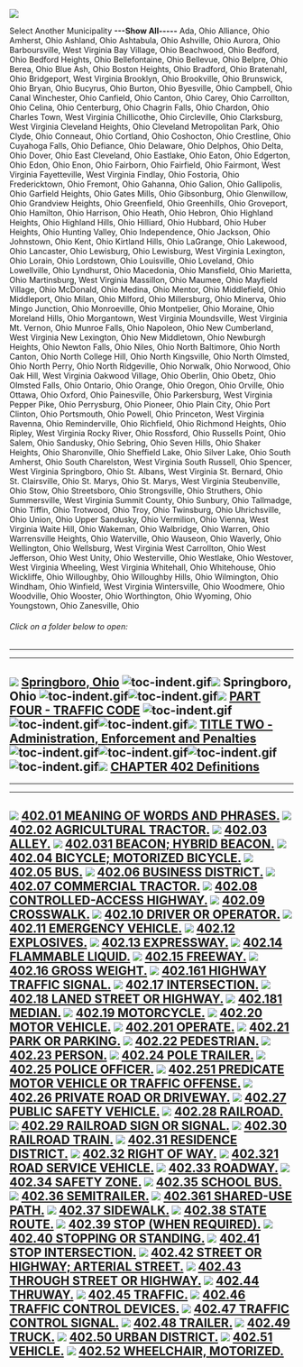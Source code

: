[![](lpext51e7.bmp?f=images&fn=whdHelp.bmp&2.0)](http://www.conwaygreene.com/WHDHelp/index.htm)

Select Another Municipality **---Show All-----** Ada, Ohio Alliance,
Ohio Amherst, Ohio Ashland, Ohio Ashtabula, Ohio Ashville, Ohio Aurora,
Ohio Barboursville, West Virginia Bay Village, Ohio Beachwood, Ohio
Bedford, Ohio Bedford Heights, Ohio Bellefontaine, Ohio Bellevue, Ohio
Belpre, Ohio Berea, Ohio Blue Ash, Ohio Boston Heights, Ohio Bradford,
Ohio Bratenahl, Ohio Bridgeport, West Virginia Brooklyn, Ohio
Brookville, Ohio Brunswick, Ohio Bryan, Ohio Bucyrus, Ohio Burton, Ohio
Byesville, Ohio Campbell, Ohio Canal Winchester, Ohio Canfield, Ohio
Canton, Ohio Carey, Ohio Carrollton, Ohio Celina, Ohio Centerburg, Ohio
Chagrin Falls, Ohio Chardon, Ohio Charles Town, West Virginia
Chillicothe, Ohio Circleville, Ohio Clarksburg, West Virginia Cleveland
Heights, Ohio Cleveland Metropolitan Park, Ohio Clyde, Ohio Conneaut,
Ohio Cortland, Ohio Coshocton, Ohio Crestline, Ohio Cuyahoga Falls, Ohio
Defiance, Ohio Delaware, Ohio Delphos, Ohio Delta, Ohio Dover, Ohio East
Cleveland, Ohio Eastlake, Ohio Eaton, Ohio Edgerton, Ohio Edon, Ohio
Enon, Ohio Fairborn, Ohio Fairfield, Ohio Fairmont, West Virginia
Fayetteville, West Virginia Findlay, Ohio Fostoria, Ohio Fredericktown,
Ohio Fremont, Ohio Gahanna, Ohio Galion, Ohio Gallipolis, Ohio Garfield
Heights, Ohio Gates Mills, Ohio Gibsonburg, Ohio Glenwillow, Ohio
Grandview Heights, Ohio Greenfield, Ohio Greenhills, Ohio Groveport,
Ohio Hamilton, Ohio Harrison, Ohio Heath, Ohio Hebron, Ohio Highland
Heights, Ohio Highland Hills, Ohio Hilliard, Ohio Hubbard, Ohio Huber
Heights, Ohio Hunting Valley, Ohio Independence, Ohio Jackson, Ohio
Johnstown, Ohio Kent, Ohio Kirtland Hills, Ohio LaGrange, Ohio Lakewood,
Ohio Lancaster, Ohio Lewisburg, Ohio Lewisburg, West Virginia Lexington,
Ohio Lorain, Ohio Lordstown, Ohio Louisville, Ohio Loveland, Ohio
Lowellville, Ohio Lyndhurst, Ohio Macedonia, Ohio Mansfield, Ohio
Marietta, Ohio Martinsburg, West Virginia Massillon, Ohio Maumee, Ohio
Mayfield Village, Ohio McDonald, Ohio Medina, Ohio Mentor, Ohio
Middlefield, Ohio Middleport, Ohio Milan, Ohio Milford, Ohio
Millersburg, Ohio Minerva, Ohio Mingo Junction, Ohio Monroeville, Ohio
Montpelier, Ohio Moraine, Ohio Moreland Hills, Ohio Morgantown, West
Virginia Moundsville, West Virginia Mt. Vernon, Ohio Munroe Falls, Ohio
Napoleon, Ohio New Cumberland, West Virginia New Lexington, Ohio New
Middletown, Ohio Newburgh Heights, Ohio Newton Falls, Ohio Niles, Ohio
North Baltimore, Ohio North Canton, Ohio North College Hill, Ohio North
Kingsville, Ohio North Olmsted, Ohio North Perry, Ohio North Ridgeville,
Ohio Norwalk, Ohio Norwood, Ohio Oak Hill, West Virginia Oakwood
Village, Ohio Oberlin, Ohio Obetz, Ohio Olmsted Falls, Ohio Ontario,
Ohio Orange, Ohio Oregon, Ohio Orville, Ohio Ottawa, Ohio Oxford, Ohio
Painesville, Ohio Parkersburg, West Virginia Pepper Pike, Ohio
Perrysburg, Ohio Pioneer, Ohio Plain City, Ohio Port Clinton, Ohio
Portsmouth, Ohio Powell, Ohio Princeton, West Virginia Ravenna, Ohio
Reminderville, Ohio Richfield, Ohio Richmond Heights, Ohio Ripley, West
Virginia Rocky River, Ohio Rossford, Ohio Russells Point, Ohio Salem,
Ohio Sandusky, Ohio Sebring, Ohio Seven Hills, Ohio Shaker Heights, Ohio
Sharonville, Ohio Sheffield Lake, Ohio Silver Lake, Ohio South Amherst,
Ohio South Charelston, West Virginia South Russell, Ohio Spencer, West
Virginia Springboro, Ohio St. Albans, West Virginia St. Bernard, Ohio
St. Clairsville, Ohio St. Marys, Ohio St. Marys, West Virginia
Steubenville, Ohio Stow, Ohio Streetsboro, Ohio Strongsville, Ohio
Struthers, Ohio Summersville, West Virginia Summit County, Ohio Sunbury,
Ohio Tallmadge, Ohio Tiffin, Ohio Trotwood, Ohio Troy, Ohio Twinsburg,
Ohio Uhrichsville, Ohio Union, Ohio Upper Sandusky, Ohio Vermilion, Ohio
Vienna, West Virginia Waite Hill, Ohio Wakeman, Ohio Walbridge, Ohio
Warren, Ohio Warrensville Heights, Ohio Waterville, Ohio Wauseon, Ohio
Waverly, Ohio Wellington, Ohio Wellsburg, West Virginia West Carrollton,
Ohio West Jefferson, Ohio West Unity, Ohio Westerville, Ohio Westlake,
Ohio Westover, West Virginia Wheeling, West Virginia Whitehall, Ohio
Whitehouse, Ohio Wickliffe, Ohio Willoughby, Ohio Willoughby Hills, Ohio
Wilmington, Ohio Windham, Ohio Winfield, West Virginia Wintersville,
Ohio Woodmere, Ohio Woodville, Ohio Wooster, Ohio Worthington, Ohio
Wyoming, Ohio Youngstown, Ohio Zanesville, Ohio

###### Click on a folder below to open:

* * * * *

  -----------------------------------------------------------------------------------------------------------------------------------------------------------------------------------------------------------------------------------------------------------------------------------------------------------------------------------------------------------------------------------------------------------------------------------------------------------------------------------------------------------
  [![](lpext0b6d.gif?f=images&fn=toc-expand.gif&2.0)](lpextf892.html?f=templates&fn=tools-contents.htm&cp=%2F&2.0) [Springboro, Ohio](lpext/indexee20.html?fn=document-frame.htm&f=templates&2.0)
  ![toc-indent.gif](lpextb702.gif?f=images&fn=toc-indent.gif&2.0)[![](lpext0b6d.gif?f=images&fn=toc-expand.gif&2.0)](lpextda37.html?f=templates&fn=tools-contents.htm&cp=Springboro&2.0) Springboro, Ohio
  ![toc-indent.gif](lpextb702.gif?f=images&fn=toc-indent.gif&2.0)![toc-indent.gif](lpextb702.gif?f=images&fn=toc-indent.gif&2.0)[![](lpext0b6d.gif?f=images&fn=toc-expand.gif&2.0)](lpextdabb.html?f=templates&fn=tools-contents.htm&cp=Springboro%2F1b19&2.0) [PART FOUR - TRAFFIC CODE](lpext/Springboro/1b19a412.html?fn=document-frame.htm&f=templates&2.0)
  ![toc-indent.gif](lpextb702.gif?f=images&fn=toc-indent.gif&2.0)![toc-indent.gif](lpextb702.gif?f=images&fn=toc-indent.gif&2.0)![toc-indent.gif](lpextb702.gif?f=images&fn=toc-indent.gif&2.0)[![](lpext0b6d.gif?f=images&fn=toc-expand.gif&2.0)](lpext811b.html?f=templates&fn=tools-contents.htm&cp=Springboro%2F1b19%2F1b3c&2.0) [TITLE TWO - Administration, Enforcement and Penalties](lpext/Springboro/1b19/1b3ca412.html?fn=document-frame.htm&f=templates&2.0)
  ![toc-indent.gif](lpextb702.gif?f=images&fn=toc-indent.gif&2.0)![toc-indent.gif](lpextb702.gif?f=images&fn=toc-indent.gif&2.0)![toc-indent.gif](lpextb702.gif?f=images&fn=toc-indent.gif&2.0)![toc-indent.gif](lpextb702.gif?f=images&fn=toc-indent.gif&2.0)[![](lpext0b6d.gif?f=images&fn=toc-expand.gif&2.0)](lpext/Springboro/1b19/1b3c/1b44a412.html?fn=document-frame.htm&f=templates&2.0) [CHAPTER 402 Definitions](lpext/Springboro/1b19/1b3c/1b44a412.html?fn=document-frame.htm&f=templates&2.0)
  -----------------------------------------------------------------------------------------------------------------------------------------------------------------------------------------------------------------------------------------------------------------------------------------------------------------------------------------------------------------------------------------------------------------------------------------------------------------------------------------------------------

* * * * *

  -----------------------------------------------------------------------------------------------------------------------------------------------------------------------------------------------------------------------------------------------------------------------------------
  [![](lpextdb7c.gif?f=images&fn=toc-leaf.gif&2.0)](lpext/Springboro/1b19/1b3c/1b44/1b8da412.html?fn=document-frame.htm&f=templates&2.0) [402.01 MEANING OF WORDS AND PHRASES.](lpext/Springboro/1b19/1b3c/1b44/1b8da412.html?fn=document-frame.htm&f=templates&2.0)
  [![](lpextdb7c.gif?f=images&fn=toc-leaf.gif&2.0)](lpext/Springboro/1b19/1b3c/1b44/1b90a412.html?fn=document-frame.htm&f=templates&2.0) [402.02 AGRICULTURAL TRACTOR.](lpext/Springboro/1b19/1b3c/1b44/1b90a412.html?fn=document-frame.htm&f=templates&2.0)
  [![](lpextdb7c.gif?f=images&fn=toc-leaf.gif&2.0)](lpext/Springboro/1b19/1b3c/1b44/1b93a412.html?fn=document-frame.htm&f=templates&2.0) [402.03 ALLEY.](lpext/Springboro/1b19/1b3c/1b44/1b93a412.html?fn=document-frame.htm&f=templates&2.0)
  [![](lpextdb7c.gif?f=images&fn=toc-leaf.gif&2.0)](lpext/Springboro/1b19/1b3c/1b44/1b96a412.html?fn=document-frame.htm&f=templates&2.0) [402.031 BEACON; HYBRID BEACON.](lpext/Springboro/1b19/1b3c/1b44/1b96a412.html?fn=document-frame.htm&f=templates&2.0)
  [![](lpextdb7c.gif?f=images&fn=toc-leaf.gif&2.0)](lpext/Springboro/1b19/1b3c/1b44/1b9ca412.html?fn=document-frame.htm&f=templates&2.0) [402.04 BICYCLE; MOTORIZED BICYCLE.](lpext/Springboro/1b19/1b3c/1b44/1b9ca412.html?fn=document-frame.htm&f=templates&2.0)
  [![](lpextdb7c.gif?f=images&fn=toc-leaf.gif&2.0)](lpext/Springboro/1b19/1b3c/1b44/1ba2a412.html?fn=document-frame.htm&f=templates&2.0) [402.05 BUS.](lpext/Springboro/1b19/1b3c/1b44/1ba2a412.html?fn=document-frame.htm&f=templates&2.0)
  [![](lpextdb7c.gif?f=images&fn=toc-leaf.gif&2.0)](lpext/Springboro/1b19/1b3c/1b44/1ba6a412.html?fn=document-frame.htm&f=templates&2.0) [402.06 BUSINESS DISTRICT.](lpext/Springboro/1b19/1b3c/1b44/1ba6a412.html?fn=document-frame.htm&f=templates&2.0)
  [![](lpextdb7c.gif?f=images&fn=toc-leaf.gif&2.0)](lpext/Springboro/1b19/1b3c/1b44/1baaa412.html?fn=document-frame.htm&f=templates&2.0) [402.07 COMMERCIAL TRACTOR.](lpext/Springboro/1b19/1b3c/1b44/1baaa412.html?fn=document-frame.htm&f=templates&2.0)
  [![](lpextdb7c.gif?f=images&fn=toc-leaf.gif&2.0)](lpext/Springboro/1b19/1b3c/1b44/1baea412.html?fn=document-frame.htm&f=templates&2.0) [402.08 CONTROLLED-ACCESS HIGHWAY.](lpext/Springboro/1b19/1b3c/1b44/1baea412.html?fn=document-frame.htm&f=templates&2.0)
  [![](lpextdb7c.gif?f=images&fn=toc-leaf.gif&2.0)](lpext/Springboro/1b19/1b3c/1b44/1bb1a412.html?fn=document-frame.htm&f=templates&2.0) [402.09 CROSSWALK.](lpext/Springboro/1b19/1b3c/1b44/1bb1a412.html?fn=document-frame.htm&f=templates&2.0)
  [![](lpextdb7c.gif?f=images&fn=toc-leaf.gif&2.0)](lpext/Springboro/1b19/1b3c/1b44/1bb7a412.html?fn=document-frame.htm&f=templates&2.0) [402.10 DRIVER OR OPERATOR.](lpext/Springboro/1b19/1b3c/1b44/1bb7a412.html?fn=document-frame.htm&f=templates&2.0)
  [![](lpextdb7c.gif?f=images&fn=toc-leaf.gif&2.0)](lpext/Springboro/1b19/1b3c/1b44/1bbaa412.html?fn=document-frame.htm&f=templates&2.0) [402.11 EMERGENCY VEHICLE.](lpext/Springboro/1b19/1b3c/1b44/1bbaa412.html?fn=document-frame.htm&f=templates&2.0)
  [![](lpextdb7c.gif?f=images&fn=toc-leaf.gif&2.0)](lpext/Springboro/1b19/1b3c/1b44/1bbda412.html?fn=document-frame.htm&f=templates&2.0) [402.12 EXPLOSIVES.](lpext/Springboro/1b19/1b3c/1b44/1bbda412.html?fn=document-frame.htm&f=templates&2.0)
  [![](lpextdb7c.gif?f=images&fn=toc-leaf.gif&2.0)](lpext/Springboro/1b19/1b3c/1b44/1bc2a412.html?fn=document-frame.htm&f=templates&2.0) [402.13 EXPRESSWAY.](lpext/Springboro/1b19/1b3c/1b44/1bc2a412.html?fn=document-frame.htm&f=templates&2.0)
  [![](lpextdb7c.gif?f=images&fn=toc-leaf.gif&2.0)](lpext/Springboro/1b19/1b3c/1b44/1bc6a412.html?fn=document-frame.htm&f=templates&2.0) [402.14 FLAMMABLE LIQUID.](lpext/Springboro/1b19/1b3c/1b44/1bc6a412.html?fn=document-frame.htm&f=templates&2.0)
  [![](lpextdb7c.gif?f=images&fn=toc-leaf.gif&2.0)](lpext/Springboro/1b19/1b3c/1b44/1bcaa412.html?fn=document-frame.htm&f=templates&2.0) [402.15 FREEWAY.](lpext/Springboro/1b19/1b3c/1b44/1bcaa412.html?fn=document-frame.htm&f=templates&2.0)
  [![](lpextdb7c.gif?f=images&fn=toc-leaf.gif&2.0)](lpext/Springboro/1b19/1b3c/1b44/1bcea412.html?fn=document-frame.htm&f=templates&2.0) [402.16 GROSS WEIGHT.](lpext/Springboro/1b19/1b3c/1b44/1bcea412.html?fn=document-frame.htm&f=templates&2.0)
  [![](lpextdb7c.gif?f=images&fn=toc-leaf.gif&2.0)](lpext/Springboro/1b19/1b3c/1b44/1bd2a412.html?fn=document-frame.htm&f=templates&2.0) [402.161 HIGHWAY TRAFFIC SIGNAL.](lpext/Springboro/1b19/1b3c/1b44/1bd2a412.html?fn=document-frame.htm&f=templates&2.0)
  [![](lpextdb7c.gif?f=images&fn=toc-leaf.gif&2.0)](lpext/Springboro/1b19/1b3c/1b44/1bd5a412.html?fn=document-frame.htm&f=templates&2.0) [402.17 INTERSECTION.](lpext/Springboro/1b19/1b3c/1b44/1bd5a412.html?fn=document-frame.htm&f=templates&2.0)
  [![](lpextdb7c.gif?f=images&fn=toc-leaf.gif&2.0)](lpext/Springboro/1b19/1b3c/1b44/1bdea412.html?fn=document-frame.htm&f=templates&2.0) [402.18 LANED STREET OR HIGHWAY.](lpext/Springboro/1b19/1b3c/1b44/1bdea412.html?fn=document-frame.htm&f=templates&2.0)
  [![](lpextdb7c.gif?f=images&fn=toc-leaf.gif&2.0)](lpext/Springboro/1b19/1b3c/1b44/1be2a412.html?fn=document-frame.htm&f=templates&2.0) [402.181 MEDIAN.](lpext/Springboro/1b19/1b3c/1b44/1be2a412.html?fn=document-frame.htm&f=templates&2.0)
  [![](lpextdb7c.gif?f=images&fn=toc-leaf.gif&2.0)](lpext/Springboro/1b19/1b3c/1b44/1be5a412.html?fn=document-frame.htm&f=templates&2.0) [402.19 MOTORCYCLE.](lpext/Springboro/1b19/1b3c/1b44/1be5a412.html?fn=document-frame.htm&f=templates&2.0)
  [![](lpextdb7c.gif?f=images&fn=toc-leaf.gif&2.0)](lpext/Springboro/1b19/1b3c/1b44/1be9a412.html?fn=document-frame.htm&f=templates&2.0) [402.20 MOTOR VEHICLE.](lpext/Springboro/1b19/1b3c/1b44/1be9a412.html?fn=document-frame.htm&f=templates&2.0)
  [![](lpextdb7c.gif?f=images&fn=toc-leaf.gif&2.0)](lpext/Springboro/1b19/1b3c/1b44/1bf0a412.html?fn=document-frame.htm&f=templates&2.0) [402.201 OPERATE.](lpext/Springboro/1b19/1b3c/1b44/1bf0a412.html?fn=document-frame.htm&f=templates&2.0)
  [![](lpextdb7c.gif?f=images&fn=toc-leaf.gif&2.0)](lpext/Springboro/1b19/1b3c/1b44/1bf4a412.html?fn=document-frame.htm&f=templates&2.0) [402.21 PARK OR PARKING.](lpext/Springboro/1b19/1b3c/1b44/1bf4a412.html?fn=document-frame.htm&f=templates&2.0)
  [![](lpextdb7c.gif?f=images&fn=toc-leaf.gif&2.0)](lpext/Springboro/1b19/1b3c/1b44/1bf7a412.html?fn=document-frame.htm&f=templates&2.0) [402.22 PEDESTRIAN.](lpext/Springboro/1b19/1b3c/1b44/1bf7a412.html?fn=document-frame.htm&f=templates&2.0)
  [![](lpextdb7c.gif?f=images&fn=toc-leaf.gif&2.0)](lpext/Springboro/1b19/1b3c/1b44/1bfaa412.html?fn=document-frame.htm&f=templates&2.0) [402.23 PERSON.](lpext/Springboro/1b19/1b3c/1b44/1bfaa412.html?fn=document-frame.htm&f=templates&2.0)
  [![](lpextdb7c.gif?f=images&fn=toc-leaf.gif&2.0)](lpext/Springboro/1b19/1b3c/1b44/1bfda412.html?fn=document-frame.htm&f=templates&2.0) [402.24 POLE TRAILER.](lpext/Springboro/1b19/1b3c/1b44/1bfda412.html?fn=document-frame.htm&f=templates&2.0)
  [![](lpextdb7c.gif?f=images&fn=toc-leaf.gif&2.0)](lpext/Springboro/1b19/1b3c/1b44/1c01a412.html?fn=document-frame.htm&f=templates&2.0) [402.25 POLICE OFFICER.](lpext/Springboro/1b19/1b3c/1b44/1c01a412.html?fn=document-frame.htm&f=templates&2.0)
  [![](lpextdb7c.gif?f=images&fn=toc-leaf.gif&2.0)](lpext/Springboro/1b19/1b3c/1b44/1c05a412.html?fn=document-frame.htm&f=templates&2.0) [402.251 PREDICATE MOTOR VEHICLE OR TRAFFIC OFFENSE.](lpext/Springboro/1b19/1b3c/1b44/1c05a412.html?fn=document-frame.htm&f=templates&2.0)
  [![](lpextdb7c.gif?f=images&fn=toc-leaf.gif&2.0)](lpext/Springboro/1b19/1b3c/1b44/1c0da412.html?fn=document-frame.htm&f=templates&2.0) [402.26 PRIVATE ROAD OR DRIVEWAY.](lpext/Springboro/1b19/1b3c/1b44/1c0da412.html?fn=document-frame.htm&f=templates&2.0)
  [![](lpextdb7c.gif?f=images&fn=toc-leaf.gif&2.0)](lpext/Springboro/1b19/1b3c/1b44/1c12a412.html?fn=document-frame.htm&f=templates&2.0) [402.27 PUBLIC SAFETY VEHICLE.](lpext/Springboro/1b19/1b3c/1b44/1c12a412.html?fn=document-frame.htm&f=templates&2.0)
  [![](lpextdb7c.gif?f=images&fn=toc-leaf.gif&2.0)](lpext/Springboro/1b19/1b3c/1b44/1c1ca412.html?fn=document-frame.htm&f=templates&2.0) [402.28 RAILROAD.](lpext/Springboro/1b19/1b3c/1b44/1c1ca412.html?fn=document-frame.htm&f=templates&2.0)
  [![](lpextdb7c.gif?f=images&fn=toc-leaf.gif&2.0)](lpext/Springboro/1b19/1b3c/1b44/1c1fa412.html?fn=document-frame.htm&f=templates&2.0) [402.29 RAILROAD SIGN OR SIGNAL.](lpext/Springboro/1b19/1b3c/1b44/1c1fa412.html?fn=document-frame.htm&f=templates&2.0)
  [![](lpextdb7c.gif?f=images&fn=toc-leaf.gif&2.0)](lpext/Springboro/1b19/1b3c/1b44/1c23a412.html?fn=document-frame.htm&f=templates&2.0) [402.30 RAILROAD TRAIN.](lpext/Springboro/1b19/1b3c/1b44/1c23a412.html?fn=document-frame.htm&f=templates&2.0)
  [![](lpextdb7c.gif?f=images&fn=toc-leaf.gif&2.0)](lpext/Springboro/1b19/1b3c/1b44/1c27a412.html?fn=document-frame.htm&f=templates&2.0) [402.31 RESIDENCE DISTRICT.](lpext/Springboro/1b19/1b3c/1b44/1c27a412.html?fn=document-frame.htm&f=templates&2.0)
  [![](lpextdb7c.gif?f=images&fn=toc-leaf.gif&2.0)](lpext/Springboro/1b19/1b3c/1b44/1c2ba412.html?fn=document-frame.htm&f=templates&2.0) [402.32 RIGHT OF WAY.](lpext/Springboro/1b19/1b3c/1b44/1c2ba412.html?fn=document-frame.htm&f=templates&2.0)
  [![](lpextdb7c.gif?f=images&fn=toc-leaf.gif&2.0)](lpext/Springboro/1b19/1b3c/1b44/1c31a412.html?fn=document-frame.htm&f=templates&2.0) [402.321 ROAD SERVICE VEHICLE.](lpext/Springboro/1b19/1b3c/1b44/1c31a412.html?fn=document-frame.htm&f=templates&2.0)
  [![](lpextdb7c.gif?f=images&fn=toc-leaf.gif&2.0)](lpext/Springboro/1b19/1b3c/1b44/1c35a412.html?fn=document-frame.htm&f=templates&2.0) [402.33 ROADWAY.](lpext/Springboro/1b19/1b3c/1b44/1c35a412.html?fn=document-frame.htm&f=templates&2.0)
  [![](lpextdb7c.gif?f=images&fn=toc-leaf.gif&2.0)](lpext/Springboro/1b19/1b3c/1b44/1c39a412.html?fn=document-frame.htm&f=templates&2.0) [402.34 SAFETY ZONE.](lpext/Springboro/1b19/1b3c/1b44/1c39a412.html?fn=document-frame.htm&f=templates&2.0)
  [![](lpextdb7c.gif?f=images&fn=toc-leaf.gif&2.0)](lpext/Springboro/1b19/1b3c/1b44/1c3da412.html?fn=document-frame.htm&f=templates&2.0) [402.35 SCHOOL BUS.](lpext/Springboro/1b19/1b3c/1b44/1c3da412.html?fn=document-frame.htm&f=templates&2.0)
  [![](lpextdb7c.gif?f=images&fn=toc-leaf.gif&2.0)](lpext/Springboro/1b19/1b3c/1b44/1c40a412.html?fn=document-frame.htm&f=templates&2.0) [402.36 SEMITRAILER.](lpext/Springboro/1b19/1b3c/1b44/1c40a412.html?fn=document-frame.htm&f=templates&2.0)
  [![](lpextdb7c.gif?f=images&fn=toc-leaf.gif&2.0)](lpext/Springboro/1b19/1b3c/1b44/1c43a412.html?fn=document-frame.htm&f=templates&2.0) [402.361 SHARED-USE PATH.](lpext/Springboro/1b19/1b3c/1b44/1c43a412.html?fn=document-frame.htm&f=templates&2.0)
  [![](lpextdb7c.gif?f=images&fn=toc-leaf.gif&2.0)](lpext/Springboro/1b19/1b3c/1b44/1c46a412.html?fn=document-frame.htm&f=templates&2.0) [402.37 SIDEWALK.](lpext/Springboro/1b19/1b3c/1b44/1c46a412.html?fn=document-frame.htm&f=templates&2.0)
  [![](lpextdb7c.gif?f=images&fn=toc-leaf.gif&2.0)](lpext/Springboro/1b19/1b3c/1b44/1c49a412.html?fn=document-frame.htm&f=templates&2.0) [402.38 STATE ROUTE.](lpext/Springboro/1b19/1b3c/1b44/1c49a412.html?fn=document-frame.htm&f=templates&2.0)
  [![](lpextdb7c.gif?f=images&fn=toc-leaf.gif&2.0)](lpext/Springboro/1b19/1b3c/1b44/1c4ca412.html?fn=document-frame.htm&f=templates&2.0) [402.39 STOP (WHEN REQUIRED).](lpext/Springboro/1b19/1b3c/1b44/1c4ca412.html?fn=document-frame.htm&f=templates&2.0)
  [![](lpextdb7c.gif?f=images&fn=toc-leaf.gif&2.0)](lpext/Springboro/1b19/1b3c/1b44/1c4fa412.html?fn=document-frame.htm&f=templates&2.0) [402.40 STOPPING OR STANDING.](lpext/Springboro/1b19/1b3c/1b44/1c4fa412.html?fn=document-frame.htm&f=templates&2.0)
  [![](lpextdb7c.gif?f=images&fn=toc-leaf.gif&2.0)](lpext/Springboro/1b19/1b3c/1b44/1c54a412.html?fn=document-frame.htm&f=templates&2.0) [402.41 STOP INTERSECTION.](lpext/Springboro/1b19/1b3c/1b44/1c54a412.html?fn=document-frame.htm&f=templates&2.0)
  [![](lpextdb7c.gif?f=images&fn=toc-leaf.gif&2.0)](lpext/Springboro/1b19/1b3c/1b44/1c57a412.html?fn=document-frame.htm&f=templates&2.0) [402.42 STREET OR HIGHWAY; ARTERIAL STREET.](lpext/Springboro/1b19/1b3c/1b44/1c57a412.html?fn=document-frame.htm&f=templates&2.0)
  [![](lpextdb7c.gif?f=images&fn=toc-leaf.gif&2.0)](lpext/Springboro/1b19/1b3c/1b44/1c5da412.html?fn=document-frame.htm&f=templates&2.0) [402.43 THROUGH STREET OR HIGHWAY.](lpext/Springboro/1b19/1b3c/1b44/1c5da412.html?fn=document-frame.htm&f=templates&2.0)
  [![](lpextdb7c.gif?f=images&fn=toc-leaf.gif&2.0)](lpext/Springboro/1b19/1b3c/1b44/1c60a412.html?fn=document-frame.htm&f=templates&2.0) [402.44 THRUWAY.](lpext/Springboro/1b19/1b3c/1b44/1c60a412.html?fn=document-frame.htm&f=templates&2.0)
  [![](lpextdb7c.gif?f=images&fn=toc-leaf.gif&2.0)](lpext/Springboro/1b19/1b3c/1b44/1c64a412.html?fn=document-frame.htm&f=templates&2.0) [402.45 TRAFFIC.](lpext/Springboro/1b19/1b3c/1b44/1c64a412.html?fn=document-frame.htm&f=templates&2.0)
  [![](lpextdb7c.gif?f=images&fn=toc-leaf.gif&2.0)](lpext/Springboro/1b19/1b3c/1b44/1c67a412.html?fn=document-frame.htm&f=templates&2.0) [402.46 TRAFFIC CONTROL DEVICES.](lpext/Springboro/1b19/1b3c/1b44/1c67a412.html?fn=document-frame.htm&f=templates&2.0)
  [![](lpextdb7c.gif?f=images&fn=toc-leaf.gif&2.0)](lpext/Springboro/1b19/1b3c/1b44/1c6ba412.html?fn=document-frame.htm&f=templates&2.0) [402.47 TRAFFIC CONTROL SIGNAL.](lpext/Springboro/1b19/1b3c/1b44/1c6ba412.html?fn=document-frame.htm&f=templates&2.0)
  [![](lpextdb7c.gif?f=images&fn=toc-leaf.gif&2.0)](lpext/Springboro/1b19/1b3c/1b44/1c6fa412.html?fn=document-frame.htm&f=templates&2.0) [402.48 TRAILER.](lpext/Springboro/1b19/1b3c/1b44/1c6fa412.html?fn=document-frame.htm&f=templates&2.0)
  [![](lpextdb7c.gif?f=images&fn=toc-leaf.gif&2.0)](lpext/Springboro/1b19/1b3c/1b44/1c73a412.html?fn=document-frame.htm&f=templates&2.0) [402.49 TRUCK.](lpext/Springboro/1b19/1b3c/1b44/1c73a412.html?fn=document-frame.htm&f=templates&2.0)
  [![](lpextdb7c.gif?f=images&fn=toc-leaf.gif&2.0)](lpext/Springboro/1b19/1b3c/1b44/1c76a412.html?fn=document-frame.htm&f=templates&2.0) [402.50 URBAN DISTRICT.](lpext/Springboro/1b19/1b3c/1b44/1c76a412.html?fn=document-frame.htm&f=templates&2.0)
  [![](lpextdb7c.gif?f=images&fn=toc-leaf.gif&2.0)](lpext/Springboro/1b19/1b3c/1b44/1c79a412.html?fn=document-frame.htm&f=templates&2.0) [402.51 VEHICLE.](lpext/Springboro/1b19/1b3c/1b44/1c79a412.html?fn=document-frame.htm&f=templates&2.0)
  [![](lpextdb7c.gif?f=images&fn=toc-leaf.gif&2.0)](lpext/Springboro/1b19/1b3c/1b44/1c7ca412.html?fn=document-frame.htm&f=templates&2.0) [402.52 WHEELCHAIR, MOTORIZED.](lpext/Springboro/1b19/1b3c/1b44/1c7ca412.html?fn=document-frame.htm&f=templates&2.0)
  -----------------------------------------------------------------------------------------------------------------------------------------------------------------------------------------------------------------------------------------------------------------------------------


